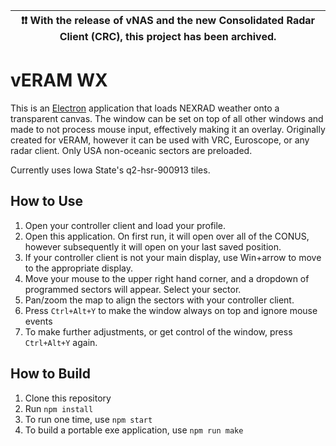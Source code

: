 | ❗❗ With the release of vNAS and the new Consolidated Radar Client (CRC), this project has been archived. |
| -------------------------------------------------------------------------------------------------------- |




# vERAM WX

This is an [Electron](https://github.com/electron/electron) application that loads NEXRAD weather onto a transparent canvas. The window can be set on top of all other windows and made to not process mouse input, effectively making it an overlay. Originally created for vERAM, however it can be used with VRC, Euroscope, or any radar client. Only USA non-oceanic sectors are preloaded.

Currently uses Iowa State's q2-hsr-900913 tiles.

## How to Use

1. Open your controller client and load your profile.
1. Open this application. On first run, it will open over all of the CONUS, however subsequently it will open on your last saved position.
1. If your controller client is not your main display, use Win+arrow to move to the appropriate display.
1. Move your mouse to the upper right hand corner, and a dropdown of programmed sectors will appear. Select your sector.
1. Pan/zoom the map to align the sectors with your controller client.
1. Press `Ctrl+Alt+Y` to make the window always on top and ignore mouse events
1. To make further adjustments, or get control of the window, press `Ctrl+Alt+Y` again.

## How to Build

1. Clone this repository
1. Run `npm install`
1. To run one time, use `npm start`
1. To build a portable exe application, use `npm run make`
